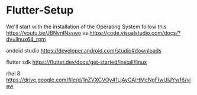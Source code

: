 # Flutter-Setup

We'll start with the installation of the Operating System 
follow this https://youtu.be/JBNvnINsswo
vs https://code.visualstudio.com/docs/?dv=linux64_rpm

andoid studio https://developer.android.com/studio#downloads

flutter sdk https://flutter.dev/docs/get-started/install/linux

rhel 8 https://drive.google.com/file/d/1nZVXCVOy41LjAyOAiHMcNgFIwUlJYw16/view
